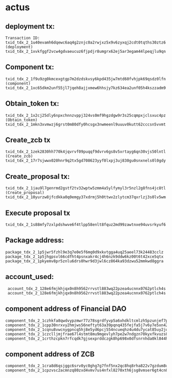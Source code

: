 # actus

## deployment tx:  
```
Transaction ID: 
txid_tdx_2_1u40evamh6dqewc6aq4g2znjc0a2rwjxz5x9v6zyxqj2cdt0tqths30ztz6 (deployment)
txid_tdx_2_1xvkfggf2vcw4gdvaeucuz6fjpdjr8umgrx62ej5ar3egam44lpeqjlu9qn
```

## Component tx:
```  
txid_tdx_2_1f9u9zg0kmcexgtgp7m2dzdskvsy6kpd435jw7mtd60fvhjpk69qsdz0lfn (component)
txid_tdx_2_1xc65dkm2unf55jl7jqeh8ajjxmew6hhsjy7kz634ea2unf05h4kszzadm9
```

## Obtain_token tx:
```  
txid_tdx_2_1x2cj25dly6npxchnnzvppj324vs0mf9hgzdgw9r3s25cqmpxjclsxuc4pz  (Obtain_token)
txid_tdx_2_1mkn3xvmwzj6grst0m80dfy0hcsgx3nwmeenl9uuuv0kutt62cccsn5vvmt
```

## Create_zcb tx
```  
txid_tdx_2_1zek2830hh770k4jqvrvf09puqqf9dvrv6gs8v5xrtayg6qn30vjs50lntl  (Create_zcb)
txid_tdx_2_17r7sjwwx020hnr9q2tx5gd708623yyf0lxpj3uj830gu0snxnels0l0gdy
```

## Create_proposal tx:
```  
txid_tdx_2_1jau9l7genrmd2gstf2tv32wptw5zmm4a5ylfymyl3r5nzl2g8fns4jc8tl  (Create_proposal)
txid_tdx_2_10yurzw8jfcdkka0q0emgy37xdrmj5h0ttwv2zlytcm37qxrlzj3s0lv5wm
```

## Execute proposal tx
```
txid_tdx_2_1s88mfy7zxlpdshwve6f4tlpp58enlt8fquz2md99zawtnxe94uvsrkyuf6
```





## Package address:
``` 
package_tdx_2_1p5jwr5fzhl9e3q7e0e5f6mq0d9xkvtgga4uq25aeel73k24483cclz
package_tdx_2_1p5jhgpsvl66cdfht4psnxakr4cj4h6nzk9ddw6kz00t6t42xce5qtx
package_tdx_2_1pkyemv8pr5znlu6drs0hwr9d3jwl6cz864ka93dzwu52mmkwd8ggra
```

## account_used:
```
 account_tdx_2_128e6fmjkhjqx0n8h9562rrvstl883wq22pzea4ucnnx0762ptlch4s
 account_tdx_2_128e6fmjkhjqx0n8h9562rrvstl883wq22pzea4ucnnx0762ptlch4s
```

## component address of Financial DAO
```
component_tdx_2_1czhkfa8qwdvypzmwr77z78sgrdfyvp5a6xhdkltcmlzh5pzunjef7p
component_tdx_2_1cpp30nrxvy2hmjws56neftyt63a39pqnq435fejfa5j7v6y7e5xn42
component_tdx_2_1cqnu8vwcnygpncq5hj8e5yd6pcj554ncueqhz4u4du7ycat85uy2ju
component_tdx_2_1czclljmjfrae67l4stmt8mu9mgevlyh7pe2w7ndgzn70kyxfkvuzs8
component_tdx_2_1crthzcpkn7rfcqdk7gjsexprddczgk8hp698x0dfsnrnhda0kl844h
```

## component address of ZCB 
```
component_tdx_2_1cra8d6qsjggc6srv0yc0ghg7g7fnf5nx2qc8hq8rha822v7gzdum8u
component_tdx_2_1cpzvsc2acmnzq80zxd4vmv7us4nfxl8270xth6jsg8vmser6gt4cn8
```

